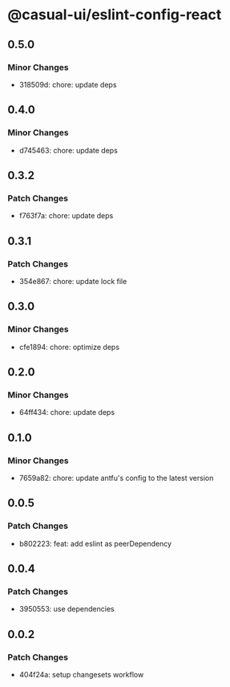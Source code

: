 # @casual-ui/eslint-config-react

## 0.5.0

### Minor Changes

- 318509d: chore: update deps

## 0.4.0

### Minor Changes

- d745463: chore: update deps

## 0.3.2

### Patch Changes

- f763f7a: chore: update deps

## 0.3.1

### Patch Changes

- 354e867: chore: update lock file

## 0.3.0

### Minor Changes

- cfe1894: chore: optimize deps

## 0.2.0

### Minor Changes

- 64ff434: chore: update deps

## 0.1.0

### Minor Changes

- 7659a82: chore: update antfu's config to the latest version

## 0.0.5

### Patch Changes

- b802223: feat: add eslint as peerDependency

## 0.0.4

### Patch Changes

- 3950553: use dependencies

## 0.0.2

### Patch Changes

- 404f24a: setup changesets workflow
